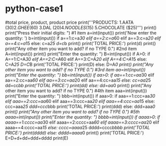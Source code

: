 # python-case1
#total price, product, product price
print('''PRODUCTS:
1.AATA      ($30)
2.GHEE      ($60)
3.DAL       ($20)
4.NOODLES   ($15)
5.CHOCOLATE ($25)''')
print()
print("Press their initial digits: ") #1 item
a=int(input())
print('Now enter the quantity: ')
b=int(input())
if a==1:c=a*30 
elif a==2:c=a*60
elif a==3:c=a*20
elif a==4:c=a*15
else: c=a*25
d=c*b
print()
print('TOTAL PRICE:')
print(d)
print()
print("Any other item you want to add? if no TYPE 0.") #2nd item
A=int(input())
print()
print("Enter the quantity: ")
B=int(input())
if A>0:
  if A==1:C=A*30
  elif A==2:C=A*60 
  elif A==3:C=A*20
  elif A==4:C=A*15 
  else: C=A*25
  D=C*B
  print('TOTAL PRICE:')
  print(D)
else:
  D=A*0
print()
print("Any other item you want to add? if no TYPE 0.") #3rd item
aa=int(input())
print("Enter the quantity: ")
bb=int(input())
if aa>0:
  if aa==1:cc=aa*30
  elif aa==2:cc=aa*60 
  elif aa==3:cc=aa*20
  elif aa==4:cc=aa*15 
  else: cc=aa*25
  dd=cc*bb
  print('TOTAL PRICE:')
  print(dd)
else:
  dd=aa*0
print()
print("Any other item you want to add? if no TYPE 0.") #4th item
aaa=int(input())
print("Enter the quantity: ")
bbb=int(input())
if aaa>0:
  if aaa==1:ccc=aa*30
  elif aaa==2:ccc=aa*60 
  elif aaa==3:ccc=aa*20
  elif aaa==4:ccc=aa*15 
  else: ccc=aaa*25
  ddd=ccc*bbb
  print('TOTAL PRICE:')
  print(ddd)
else:
  ddd=aaa*0
print()
print("Any other item you want to add? if no TYPE 0.") #5th
aaaa=int(input())
print("Enter the quantity: ")
bbbb=int(input())
if aaaa>0:
  if aaaa==1:cccc=aa*30
  elif aaaa==2:cccc=aa*60 
  elif aaaa==3:cccc=aa*20
  elif aaaa==4:cccc=aa*15 
  else: cccc=aaaa*25
  dddd=cccc*bbbb
  print('TOTAL PRICE:')
  print(dddd)
else:
  dddd=aaaa*0
print()
print('TOTAL PRICE:')
E=D+d+dd+ddd+dddd
print(E)
